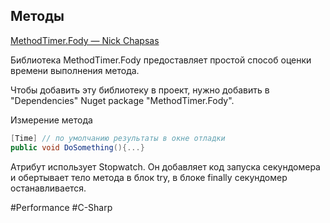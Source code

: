 ## Методы

[MethodTimer.Fody — Nick Chapsas](https://www.youtube.com/watch?v=xlqcT4NSrZw&list=WL&index=47&ab_channel=NickChapsas)

Библиотека MethodTimer.Fody предоставляет простой способ оценки времени выполнения метода.

Чтобы добавить эту библиотеку в проект, нужно добавить в "Dependencies" Nuget package "MethodTimer.Fody".

Измерение метода
```cs
[Time] // по умолчанию результаты в окне отладки
public void DoSomething(){...}
```

Атрибут использует Stopwatch. Он добавляет код запуска секундомера и обертывает тело метода в блок try, в блоке finally секундомер останавливается. 

#Performance #C-Sharp